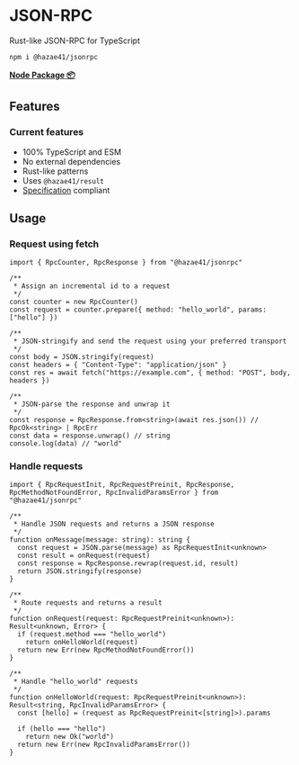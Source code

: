 # JSON-RPC

Rust-like JSON-RPC for TypeScript

```bash
npm i @hazae41/jsonrpc
```

[**Node Package 📦**](https://www.npmjs.com/package/@hazae41/jsonrpc)

## Features

### Current features
- 100% TypeScript and ESM
- No external dependencies
- Rust-like patterns
- Uses `@hazae41/result`
- [Specification](https://www.jsonrpc.org/specification) compliant

## Usage

### Request using fetch

```tsx
import { RpcCounter, RpcResponse } from "@hazae41/jsonrpc"

/**
 * Assign an incremental id to a request
 */
const counter = new RpcCounter()
const request = counter.prepare({ method: "hello_world", params: ["hello"] })

/**
 * JSON-stringify and send the request using your preferred transport
 */
const body = JSON.stringify(request)
const headers = { "Content-Type": "application/json" }
const res = await fetch("https://example.com", { method: "POST", body, headers })

/**
 * JSON-parse the response and unwrap it
 */
const response = RpcResponse.from<string>(await res.json()) // RpcOk<string> | RpcErr
const data = response.unwrap() // string
console.log(data) // "world"
```

### Handle requests

```tsx
import { RpcRequestInit, RpcRequestPreinit, RpcResponse, RpcMethodNotFoundError, RpcInvalidParamsError } from "@hazae41/jsonrpc"

/**
 * Handle JSON requests and returns a JSON response
 */
function onMessage(message: string): string {
  const request = JSON.parse(message) as RpcRequestInit<unknown>
  const result = onRequest(request)
  const response = RpcResponse.rewrap(request.id, result)
  return JSON.stringify(response)
}

/**
 * Route requests and returns a result
 */
function onRequest(request: RpcRequestPreinit<unknown>): Result<unknown, Error> {
  if (request.method === "hello_world")
    return onHelloWorld(request)
  return new Err(new RpcMethodNotFoundError())
}

/**
 * Handle "hello_world" requests
 */
function onHelloWorld(request: RpcRequestPreinit<unknown>): Result<string, RpcInvalidParamsError> {
  const [hello] = (request as RpcRequestPreinit<[string]>).params

  if (hello === "hello")
    return new Ok("world")
  return new Err(new RpcInvalidParamsError())
}
```